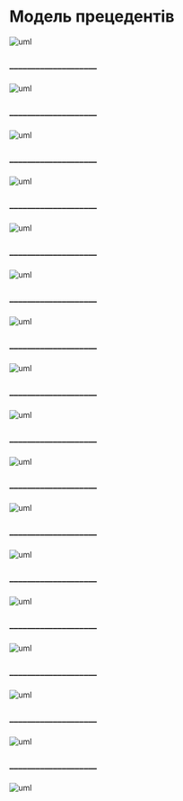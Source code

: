 # Модель прецедентів

![uml](http://www.plantuml.com/plantuml/png/ZTFBojf050VmlKyn-0BrKY-2YCLrb-uA9MeeXPg2qRsDjdLLfOiKIY-Bli0qDIRMN5xXVzweCvEPVl1zi_W4HSpv_pZdS1pxQsUrtYpVr9pv-ksArV4L1MsHqZiAQ8S8d3xMcUEpgU-kQaoyJE4tnCZ5-umBOjggekUEvxowLtSI5Hc5o2bKw5QG0GgTUBPOllPKlVhO-ExSyLrM7yv6qydBvl39RFJ2cuX0fFiAa38K-8sRCF-Y40zIN1aIS9IoRyNAh0riLI1-gZO-q2SreJ8JXXnSm8LyXap-TWP7Bj3t1ctPqBP6lu1B3ha0EIwwMTg3uueRKeEqRSZJEqJMqi7q9MVC45Ugtfgijo4TZVn2gOQ8SAEZP1upMyScThNucKAHAEM-rJV-NttG8OL6xDh4dXP_q5wra-az8P4q1IRSiuNxElnTROdJmLnfHPnHwCCj3TEtCGFDd11LjuWKYJg8a8uwER0UPCCSaBnvnFWZDuoSThOPcetQsFKMuk_r3m00)

### 
### ____________________
###

![uml](http://www.plantuml.com/plantuml/png/ZPJFQk9G5CRtFaLmBpFZVq74mVKitGb3r30CZ1amkhVHjgwgT952wPz5No2cMcCroIkSyqOzztYlBSrTL52kdz_tyvpZkJQTaJaSZGV_CcPlz7zePE4MOfn0Y6VeuXG2yF4oQvYEqNQiOSQWXpBUmGOYUgxX1JOuOTClqpR_VF8joN503oBq63eXf0knJFpi3_xQxEUNiMFrJCSoilLkeztw_QF-hTles2qA1B8k5yAE3J6iO4_GLpe54CBEW2tua8Z2cIl2EcB-I8H7hkC2hxX5WXA0v8WWA_uc7mv2NDCX8kgvekPrr8Aatf0x40aY-ZINaCauepSxs4Ee80KTfFW1GbwSoyAuoGDiZbGvD-7NGKeIyWG9Dn7Gc1O2ywNcIZfaMIAlqQD48YRE9_yTcweHFOKiwv0LYNp06TT3rSZVGB3HLU6ABboLuNkUauzpkQcgdZN4SdiJnQdgE3N9MK90ITuksF9IUBXGoPfsBR-hBHARJrq_YobJxrDT5sJF20fV8ICtpZLOJ4lvj5H8IyMqL6E-kdqdkKIQzeEoLgqSANmZJs9Ler4_6W0LbF8AhMdPVVg3UGC0)

### 
### ____________________
###

![uml](http://www.plantuml.com/plantuml/png/SoWkIImgAStDuIf8JCvEJ4zL27LsYJUivbA0WjBYrEJ4ubG59Piakr3dU2CR_IIxcBmByoysNDXmiUrYtuLDGBhfmWw52ziLBkoziE72nWlxG78Nze34jW0PUo_ikDYgf91Oh03Ihw2Sc9YQcfW8jg0MJ79XiqVF46AJmeK9O6DtNvm6j07JG4Cz8CHbXX7CZFb0HtLSRBwm2su2kXb6N12tm5s4C5otLBV63knuP74ZP767rBmKO2020000)

### 
### ____________________
###

![uml](http://www.plantuml.com/plantuml/png/SoWkIImgAStDuIf8JCvEJ4zLgEPIW8BIujJanE9K1IMR9BjGvtXJ6_qakvYy2uilxB_OS673XKqNTb_ilzXqOOV2XRr0xiOB-y32Uu02G5LRWCoz5tPSR5LII2nM06bNK4vCJ4rDJ0IRNmickR1PesS8jMZAXNr0Oq0MRG1R0p7puZImYH2Ls0qmWXem3-Y2VM1tzk4nn0Xa2DGy1RrIFJim6o5eX2Jea9gN0Wmi0000)

### 
### ____________________
###

![uml](http://www.plantuml.com/plantuml/png/SoWkIImgAStDuIf8JCvEJ4zLgEPIW8BIujJanE9K1IMR9BjGvtWB6_qakvYy2xCkRBtOSB7vmgOB6ousNTYXS67_nOOB6q3S2tikx8Z90vBxBcm1AG8hs0TKFEt29YM5n685a2aAoec9gQc9YM1hQi4a5pRRz0oXziq56hm5Y37jKm2AxxlOUB7fOZDGi1bi1KGhTXEDe2PE1shVU677nGP29bwSXZ3J26Gcr7W5lL8zEp0R8MY49EYGcfS235C0)

### 
### ____________________
###

![uml](http://www.plantuml.com/plantuml/png/ZPJFYfjG5CRtynGNrotDRBgGZ0oqcwxBh8kJSMZ16K7jebr5BScc92K40uN-ANq18man9iPNEEUDUkwvsiPWgDdaUl5yl-yxzrolFTzq_VSFzeLjtVlYhMNUMUw5g7xzU-VH5mF7TjohNgydl7SVhQlBvqR_rdZrKky_kpN4pOitbrtUXs-Gm0PII5GT_CAGdWuuX8nMcO03B667CUIqIY63hO0DrPIGOT29y1l7a6001HNda5MShnKZm10ZoSVn4wAh7LZ37f9EwZzWJJfhM97AdYtMX1d6j1jWH7e5nftKVfBI1YCA_9cg4WpFk-KsI3JEUNl8y0GAxX560eD_OJhYPzoY7KvmB2sp11CJ766C2-NchrGdpU_SUl9MEmjmH9OAQPuwj6NDfgJrU5UF73-R0zznXTRM1KsOdhZngk4Sa0tNiONMF4X-wVK7pxSUM90Bn5D3_UljxMM7eTo4d5Pp0JddA277Y0YBPlTLdIh0gNQ48OvYwogTUcZiyorOCGK_iPSzCOxbwnCuKM24tfg9_46f-ewJ4s4QhV_cu_65Kg8XLPUnFTNPK5yaWkykZRG452ebZrQzE5jTNomggbsGrbJgf8AY1Fnbu3FZkP8fO4cmWWh3zZvTqsJHH-qF)


### 
### ____________________
###
![uml](http://www.plantuml.com/plantuml/png/SYWkIImgAStDuSf9JIjHo4XDJ4ajubA00fkq_BmIXUJydFmYMmC30uNYpAfKMqCpEviaEqyNAnlz93k5KETuG2rLavCm58JtdEA5jI6H9MmyY4lTSe8k2WtWmeWXf2Oc_XWlyAZ5baBX2ZCtyfiP93GseHiJO_hUp7pVDz_CezkvR591B-GfeuIyLT8ZbRZPS4oPevGyZZcF6q5zyfGy3wM22ieFWC-qun0OGnvn94GylN3qOJUqeYtvHkXljE8G-Ib7gDa1AJzfjji8untr6UetV0zkpoD3gAfnbA3x51HB47hwHkBYu0N7Y3g4IydMS86l76fA56mvGXp7bEDE8qLpzMh33pnLTDYNgr6U9nppqq7WN1H1OWGof1sX6t6ywapWc4vc3GwUeDKI725mryfHXRmTtFokNIke6s5mpDTTFPvwJZPAB05fOSuLohwd0kwqQO7lL5CAVC5gjLEnGnqjb4bzkw-WGNKumIdJl6vEG3H6HvaDOwdoCPrQ9jmbHdMcqPuEQubmQ4mP_iXBCzhWbr3kRKlb0Mc_YAnKuLYroeYl1_KDE-j4_ilpENbz_Qe6AKKe0SbCD_EFe_Q6SNLdZIXGoRDpblxFI-Ythh1F-3dx0G00)
### 
### ____________________
###
![uml](http://www.plantuml.com/plantuml/png/SYWkIImgAStDuSf9JIjHo4XDJ4ajubA00fkq_BmIXUJydFmYMmC30uNYpAfKMqCpEviaEqyNAnlz93k5KETu8pqZGETaaDCm30NHg_W0Y0F0XeEmX6rFq4LJGykYAbA4KWa92k82RfNGfC7X2ZCtOcGhA94GM2pjdtdp_tmdHO4dE1omXujARD7nZXP7Wr8bZvgtIQ0tBk6OGGeSKKSS7eMRYP5nBgXik3mnU8qtgF01bqJVeXAdGaahJITIxv2pG2cQ5S-pIAAzY7GGgULAAiTvP8txCjXJQ9djPEtm3iS7ex2y3eqAbVoiqJUUDs5CYRXWmRNHFNPmCYa6EPucDPU705kk5QYNdXdga5w4R_wOEydZEInACOPrDVBW0ff77ZDnc-0nHbvFhlgN6CxJdtOx3QKpv3fsA4FZA_CzZWpZG6tmTif6bNk3p_xLqPv7-dWNFNUZaTMU25x0i0qdiMm6aTj1vB_I_hFkoqdwmkL-eTZq8ty1)
### 
### ____________________
###
![uml](http://www.plantuml.com/plantuml/png/SYWkIImgAStDuSf9JIjHo4XDJ4ajubA00fkq_BmIXUJydFmYMmC30uNYpAfKMqCpEviaEqyNAnlz93k5KETuG2Dbivem54JXLmckYr2xgvi-I9VjrYTmeGbL5qL1HA5WV-WBn63qcjJu2cVUg6VkO20bbBi9cV7ETpntZjw5dCSMAOx8aDeSDaYrmbbYFW-IQCLt5s7ls-jk4FTRffmRumo70ixeU4Cb8pWPIon6djv4-B8ESlmW3SD_82SenruI3bL4kTfuhtjBg7OFAE6GeR9sBupzIUwHt59U9LRpHiRA_4SuDky8kRNFIFLHqSjQDgrcG-qj_QsLCkU8icKCvocfJ1HktmXBMMDFVYAn7glHGHhlkXszEh-Z4pLaebQeCIBtv3MQoEV1qpMBlXwsUHpwZ-wnjTnGfU3RAaBXvIue98awVuEc_k0wVUCs8t4bwiZ5Ba9v6HnsLA_ZwNma2fQLMf2vDajPwCPs5XZR5aKNtNwG1PHip1I9pClAJ97oekogJNNpluUcRKNMlwn8ajgLTbW-3b2qn8Z8LiCqzS0byO_Z5m00)
### 
### ____________________
###
![uml](http://www.plantuml.com/plantuml/png/SYWkIImgAStDuSf9JIjHo4XDJ4ajubA00fkq_BmIXUJydFmYMmC30uNYpAfKMqCpEviaEqyNAnlz93k5KETu4q0fvPEJC116yRsdQDYuCIIwj1iFerjFm8AM22w89CIKn0JHU86XeJAqq5xXlHlvVPsAaXASnB1X_l1xxyttWizzp66mHWhZVeUPh0jOFi8mXWsGeyGM6NQoDEmpwNfnFpY2OOGTh21iGtz1oRxG8yOSg2f75m7UtGuo4J9--0Ko0MLO2MQBKb1s7_ogU-a7UHF0MW05ntMuUE_o87A0IaqZr_IeKEYHh3S1LYW3-Mwmr60Sw8xHGpxuMPWg5mMVE1Av9604Mx-DuP09PusZgGYl6770MA_jqLuQhpe6VQF6jN266i6D4vjQun1vTt_xNRfwtJiskLvzT8svgugev31yrigeN8LS7gJpgr7sQACwePCuh443TybHOYdg1fzE86NYHFIz2qvaHpwbjY7ys-_KtLKx7BViXFyEx2nNjU7KXJwTSQ52ICyvqJeAKEDekN-AbhVTAAFb_cGbmxCR6Qpygtm1)
### 
### ____________________
###
![uml](http://www.plantuml.com/plantuml/png/SYWkIImgAStDuSf9JIjHo4XDJ4ajubA00fkq_BmIXUJydFmYMmC30uNYpAfKMqCpEviaEqyNAnlz93k5KETuKpr3G2FbavCm58JnlQTuOMqyW6myZ6uz0GkW2Xi32I5b8_w95oWDbKVXjLVuvaREdrPJO-hRTHg-tpVppT0O1RR8S42Ep9HOey8UcRoXARpJ8b1w5KNxe3dh9WZmAE4RvZCA11IC-aH1uqk7TtYQCB_06LaS-bMa0g64HHNoR_oAKkmPbp2GEusYlJ7fmAGJFR6AHsrOMoFZw73MIJpo9WDuUfJ7gYrnrD9Xfndwk3bM6is95ZINRfruq9GITfjHIfj_XehoUD4Lo2JM9dDckeECnimzgaSNUNT_snwQrgFVMnlfwsjixJ3OeUIdjKEfLZLAIjm06xiT18cLbLv-_7UOWw4vTQ-XzH5GRT68YonbHsCpbz1gL2nAiNCuT3srxq3BOVyWAo72AtCTI-nfc8F1tbWFg1XxfaIcFT7IWBLj9BAzpO-25WBbJXn2R_fsDQXb9kIMVM_AzdStKeWuVRlMbkA75pTyD_oX-W80)
### 
### ____________________
###
![uml](http://www.plantuml.com/plantuml/png/ZPDDJi9G58NdhEA5iK4WqG4_X4GdBi2n0IdH1261EZ4CA1YS64W8WOcWnWrKOwNy5BPmxuuyjpmH74YPqBxqVEVSdvUjcRcgUNjJ2fMCegckZ5p1g8QK_gMAbRAfBYkbIZKTZKPLxVhEICUECwbyvkmqaJhCPzJvoSLH91v4GIEoQK8VPA-LD2QFbdYVSqTEkKckKlI9hpmUH08Xt_W1GWiWbsRaQl0JEJXnWFeYXni7Ybx9PGi63Yt83eP-5gb0k0MHv7Gt5SSZiK2C5-WdqC_v4UQeK0VihsjKmEeMa1Eyw9uKArr3yK91_IutOMDpcmSyr2Oz7Y2ynIrOuxCDEf37c2qTJLexLU2q9ICy6k1EVOzTf54k_EoF_rx_EuUwVvoWqNhMS9ZXgQ_m9rOhcd5BXQad6dzQhg89BM273E6aXkwCSWi95u7nFIqnjmLGE9bpLnWshNGj4iZZRlB_XCDV1NS4Yk4fylRabdxJ2kOsX9Z8lj1R-oyqlVXAah_BLS4-94DPj1NNyni0)
### 
### ____________________
###
![uml](http://www.plantuml.com/plantuml/png/SYWkIImgAStDuSf9JIjHo4XDJ4ajubA00fkq_BmIXUJydFmYMmC30uNYpAfKMqCpEviaEqyNAnlz93k5KETuCq3ZL92JG104xxvYmjcGw54kFaQlle03B8eN8WanoqL4umTQiiYmoy8NgdzaJKz4bXYS0ydGCrNLLTsRyXup25POG28E4yrHO8Sj5dOIpU0TQeX3oUe6IzIiYVOqRoT9VEWZHFlayAJmKGWlWOY_0bzOQk_SuHrU-vgnje6aKSy3D93eW23s3B_tVzc-IE9u8tv5VAKZyvNzdOIE77OKeuTWdHSLWPPBWQqbX4ziUJS85GbszI7DniIIgVI9ITMQE-qJcx4dqQ7cEZtiY14DD0lFzjH96gys0PgnEQofeSDemEoiJQD9UNjtyxDwzhzxFBIkbQymYsj2XPAdPuVIf7Oe6KQhcQIDsBSwaR4vz0C-5CQazo5IR6AebOuTLf38PPtKg7NSETtUz1V1Y4cQGJYmfAOfBWJw_vkUDvT3nu5pSRn4fxUbStRDqFdTVmC0)
### 
### ____________________
###
![uml](http://www.plantuml.com/plantuml/png/SYWkIImgAStDuSf9JIjHo4XDJ4ajubA00fkq_BmIXUJydFmYMmC30uNYpAfKMqCpEviaEqyNAnlz93k5KETuGEFKZjCm44HxJh5AZMWea733OQ3b12dyWT0WB4N8RaW2uW8cYiacnlOLtjo8Drudn1JM5b7si-ypRyPNFk-nG84jrYWS3ajvG2CXVb39YvvB36lqYMGINtXnVieJSH5gMEnXU-OtbAZvs-0RfOJd1X-m4f6_f5hXHxrIg998Gb13W_POyAKNmplHMw8hUQOqotDuvAv2WvO2z2sXP6XHgMlkTuR66yDrWIzDI18zAVHI7ltCpvLNSsK-jMH68c9ZIUXYHksyTpAdy8R191BhioErbyPISzTWUjVacMa9rD22Tft6aFBk_lOmOTr--hzLq-xu6Wit3LJOS_Lg-ATIBSDApEHaTEnWQ2Q1ents-uIKEaftWBjaAqd9mCkshqOjrP86unxpFmHp9YbxR52FEdU9Q-C9NZltuwPNmncHL3dxSaS79JYxOTpyi7y1)
### 
### ____________________
###
![uml](http://www.plantuml.com/plantuml/png/SYWkIImgAStDuSf9JIjHo4XDJ4ajubA00fkq_BmIXUJydFmYMmC30uNYpAfKMqCpEviaEqyNAnlz93k5KETu2pr08sMJap0KHU6vgtXXR4oSoiI5EDGfAs1GQ007H0qnc1Zn9swWr5OAj8yjdBiZpxjjCUL7tu11R_k-Szwv9vpxdC0C4HQ84PKdzJdXZnFf8pFOI50-6iwjzAGl8OVXcHV-KqO4zL0WmmfP9V90L2vJ539LOA1YLe9JWmzaReOKEI8_aJUaHAH8w2o7HRmLcb0a8Iuaa69-k7UY5aIjPSnZT5R1dfr3P6K46j38mAhzp9b5t4Zh1HO9qj_B-LvdebcjvKv6phHXV9bAHZ9aO4-7xxP5UscywauObMvcIGqP8aL1ZO3SfMeqaJUTwxgA-jmzliQkVd1HBqO6BWgzn5XRP5oHE9jNkxRuSiCL8imT3wcxRzjNPgO3eXn17WdIkssmaj2qjD9hlhYjzuQ2hFkTFhTgkKO1QmaDspdM_NwhJ6bTyofK2ejoMvlAYqLkhZg8fKVd0zhQBn3FniQrp23VxOjxvvq1IwDn1chja1IYIgZOYOiMzmDBoe_-Q_JVgIdeg2496_Hydzu-kMJh-4Vu0m00)
### 
### ____________________
###
![uml](http://www.plantuml.com/plantuml/png/SYWkIImgAStDuSf9JIjHo4XDJ4ajubA00fkq_BmIXUJydFmYMmC30uNYpAfKMqCpEviaEqyNAnlz93k5KETu2pr08sMpkpGKHF6zJt73shXmAHiVnALkUG8Mb0PqGTGG0eaHF-8Bb5ha0crvXJDlv9bfRsEnVt9tS7ldTsREdFPbJ0Nso712Zgofn8x_3_0oGoPpU8UR_jGB3WLgIMGkAG_J5r7uN_AUe0GLF2xmhSXdeahPefAj0KsCyDbpXv_mUeOZIcHn8jzn9EA8Gb8MrSWxeJL52k9I0YaMX_j1r8cegwnOnivQs5UY2vKAtJhaNVCU-RzUQQ6pEJ9zy4MlmxVkyG9juO1n_QpDkwjyP16781PUEQGiQU1kUDOE7QNnpNP4wsnJPsrzoGuhQip8FPj67_bkyZP4q_vFdrxhr2wy2ekIXJffGwmiLKw3nRD3k_iQl_NmebbK7aiuxpXMPcy7H2b1DWJPR3TS97KZY_oL3pw4PQ0YwzDTlaT1hXV8865cQyUsyJycqxHkVbKcXLEphLlRIutIlPaWbuITBzZM_wbWRTw41-LztFHPj0SQcl0URmQo6pAAgc-MDjYtoxu8Wz-30UXZrmpLDKNwO5yujm4mGARcIFAGgnijbDah6NpjnizUCxZyjlu5)
### 
### ____________________
###
![uml]()



